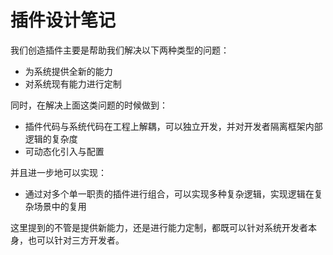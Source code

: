 # 插件设计笔记
我们创造插件主要是帮助我们解决以下两种类型的问题：
+ 为系统提供全新的能力
+ 对系统现有能力进行定制

同时，在解决上面这类问题的时候做到：
+ 插件代码与系统代码在工程上解耦，可以独立开发，并对开发者隔离框架内部逻辑的复杂度
+ 可动态化引入与配置

并且进一步地可以实现：
+ 通过对多个单一职责的插件进行组合，可以实现多种复杂逻辑，实现逻辑在复杂场景中的复用

这里提到的不管是提供新能力，还是进行能力定制，都既可以针对系统开发者本身，也可以针对三方开发者。